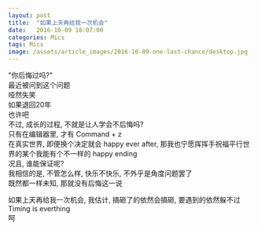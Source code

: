 ```yaml
---
layout: post
title:  "如果上天再给我一次机会"
date:   2016-10-09 18:07:00
categories: Mics
tags: Mics
image: /assets/article_images/2016-10-09-one-last-chance/desktop.jpg
---
```

  

"你后悔过吗?"  
最近被问到这个问题  
哑然失笑  
如果退回20年  
也许吧  
不过, 成长的过程, 不就是让人学会不后悔吗?  
只有在编辑器里, 才有 Command + z  
在真实世界, 即便换个决定就会 happy ever after, 那我也宁愿挥挥手祝福平行世界的某个我能有个不一样的 happy ending  
况且, 谁能保证呢?  
我相信的是, 不管怎么样, 快乐不快乐, 不外乎是角度问题罢了  
既然都一样未知, 那就没有后悔这一说  


如果上天再给我一次机会, 我估计, 搞砸了的依然会搞砸, 要遇到的依然躲不过  
Timing is everthing  
呵  

